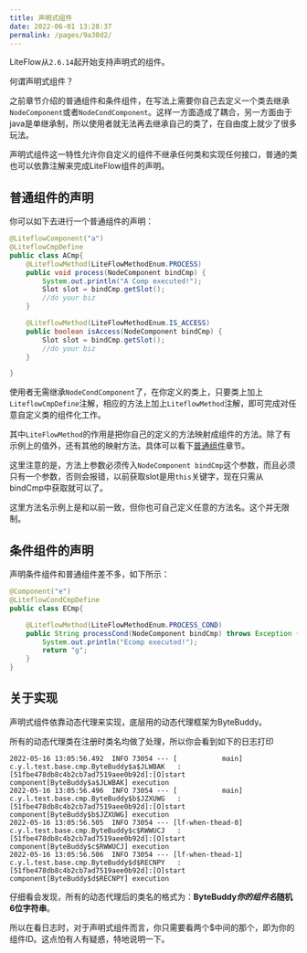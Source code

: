 ```yaml
---
title: 声明式组件
date: 2022-06-01 13:28:37
permalink: /pages/9a30d2/
---
```


LiteFlow从`2.6.14`起开始支持声明式的组件。

何谓声明式组件？

之前章节介绍的普通组件和条件组件，在写法上需要你自己去定义一个类去继承`NodeComponent`或者`NodeCondComponent`。这样一方面造成了耦合，另一方面由于java是单继承制，所以使用者就无法再去继承自己的类了，在自由度上就少了很多玩法。

声明式组件这一特性允许你自定义的组件不继承任何类和实现任何接口，普通的类也可以依靠注解来完成LiteFlow组件的声明。



## 普通组件的声明

你可以如下去进行一个普通组件的声明：

```java
@LiteflowComponent("a")
@LiteflowCmpDefine
public class ACmp{
    @LiteflowMethod(LiteFlowMethodEnum.PROCESS)
    public void process(NodeComponent bindCmp) {
        System.out.println("A Comp executed!");
        Slot slot = bindCmp.getSlot();
      	//do your biz
    }

    @LiteflowMethod(LiteFlowMethodEnum.IS_ACCESS)
    public boolean isAccess(NodeComponent bindCmp) {
        Slot slot = bindCmp.getSlot();
      	//do your biz
    }

}
```



使用者无需继承`NodeCondComponent`了，在你定义的类上，只要类上加上`LiteflowCmpDefine`注解，相应的方法上加上`LiteflowMethod`注解，即可完成对任意自定义类的组件化工作。

其中`LiteFlowMethod`的作用是把你自己的定义的方法映射成组件的方法。除了有示例上的值外，还有其他的映射方法。具体可以看下[普通组件](/pages/aab3f7/)章节。

这里注意的是，方法上参数必须传入`NodeComponent bindCmp`这个参数，而且必须只有一个参数，否则会报错，以前获取slot是用`this`关键字，现在只需从bindCmp中获取就可以了。

这里方法名示例上是和以前一致，但你也可自己定义任意的方法名。这个并无限制。

## 条件组件的声明

声明条件组件和普通组件差不多，如下所示：

```java
@Component("e")
@LiteflowCondCmpDefine
public class ECmp{

    @LiteflowMethod(LiteFlowMethodEnum.PROCESS_COND)
    public String processCond(NodeComponent bindCmp) throws Exception {
        System.out.println("Ecomp executed!");
        return "g";
    }
}
```



## 关于实现

声明式组件依靠动态代理来实现，底层用的动态代理框架为ByteBuddy。

所有的动态代理类在注册时类名均做了处理，所以你会看到如下的日志打印

```
2022-05-16 13:05:56.492  INFO 73054 --- [           main] c.y.l.test.base.cmp.ByteBuddy$a$JLWBAK   : [51fbe478db8c4b2cb7ad7519aee0b92d]:[O]start component[ByteBuddy$a$JLWBAK] execution
2022-05-16 13:05:56.496  INFO 73054 --- [           main] c.y.l.test.base.cmp.ByteBuddy$b$JZXUWG   : [51fbe478db8c4b2cb7ad7519aee0b92d]:[O]start component[ByteBuddy$b$JZXUWG] execution
2022-05-16 13:05:56.505  INFO 73054 --- [lf-when-thead-0] c.y.l.test.base.cmp.ByteBuddy$c$RWWUCJ   : [51fbe478db8c4b2cb7ad7519aee0b92d]:[O]start component[ByteBuddy$c$RWWUCJ] execution
2022-05-16 13:05:56.506  INFO 73054 --- [lf-when-thead-1] c.y.l.test.base.cmp.ByteBuddy$d$RECNPY   : [51fbe478db8c4b2cb7ad7519aee0b92d]:[O]start component[ByteBuddy$d$RECNPY] execution
```



仔细看会发现，所有的动态代理后的类名的格式为：**ByteBuddy$你的组件名$随机6位字符串**。

所以在看日志时，对于声明式组件而言，你只需要看两个$中间的那个，即为你的组件ID。这点怕有人有疑惑，特地说明一下。